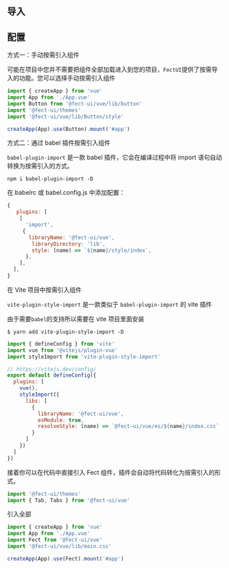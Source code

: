 ## 导入

## 配置

<fe-dot type="success" />方式一：手动按需引入组件

可能在项目中您并不需要把组件全部加载进入到您的项目，`FectUI`提供了按需导入的功能。您可以选择手动按需引入组件

```js
import { createApp } from 'vue'
import App from './App.vue'
import Button from '@fect-ui/vue/lib/button'
import '@fect-ui/themes'
import '@fect-ui/vue/lib/Button/style'

createApp(App).use(Button).mount('#app')
```

<fe-dot type="warning" />方式二：通过 babel 插件按需引入组件

`babel-plugin-import` 是一款 babel 插件，它会在编译过程中将 import 语句自动转换为按需引入的方式。

```shell
npm i babel-plugin-import -D
```

在.babelrc 或 babel.config.js 中添加配置：

```javascript
{
   plugins: [
    [
      'import',
     {
       libraryName: '@fect-ui/vue',
        libraryDirectory: 'lib',
        style: (name) => `${name}/style/index`,
      },
    ],
  ],
}
```

<fe-dot type="warning" />在 Vite 项目中按需引入组件

`vite-plugin-style-import` 是一款类似于 `babel-plugin-import` 的 vite 插件

由于需要`babel`的支持所以需要在 vite 项目里面安装

```shell
$ yarn add vite-plugin-style-import -D
```

```js
import { defineConfig } from 'vite'
import vue from '@vitejs/plugin-vue'
import styleImport from 'vite-plugin-style-import'

// https://vitejs.dev/config/
export default defineConfig({
  plugins: [
    vue(),
    styleImport({
      libs: [
        {
          libraryName: '@fect-ui/vue',
          esModule: true,
          resolveStyle: (name) => `@fect-ui/vue/es/${name}/index.css`
        }
      ]
    })
  ]
})
```

接着你可以在代码中直接引入 Fect 组件，插件会自动将代码转化为按需引入的形式。

```javascript
import '@fect-ui/themes'
import { Tab, Tabs } from '@fect-ui/vue'
```

<fe-dot type="success" />引入全部

```js
import { createApp } from 'vue'
import App from './App.vue'
import Fect from '@fect-ui/vue'
import '@fect-ui/vue/lib/main.css'

createApp(App).use(Fect).mount('#app')
```
